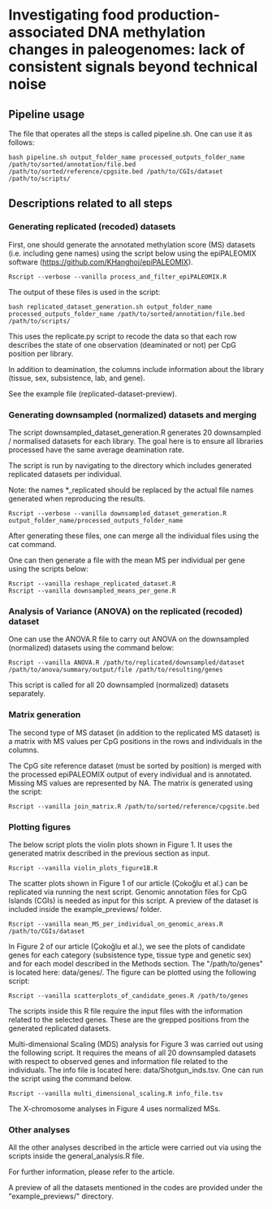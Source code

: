 
# Investigating food production-associated DNA methylation changes in paleogenomes: lack of consistent signals beyond technical noise

## Pipeline usage

The file that operates all the steps is called pipeline.sh. One can use it as follows:

```
bash pipeline.sh output_folder_name processed_outputs_folder_name /path/to/sorted/annotation/file.bed /path/to/sorted/reference/cpgsite.bed /path/to/CGIs/dataset /path/to/scripts/
```

## Descriptions related to all steps

### Generating replicated (recoded) datasets

First, one should generate the annotated methylation score (MS) datasets (i.e. including gene names) using the script below using the epiPALEOMIX software (https://github.com/KHanghoj/epiPALEOMIX). 

```
Rscript --verbose --vanilla process_and_filter_epiPALEOMIX.R
```

The output of these files is used in the script:

```
bash replicated_dataset_generation.sh output_folder_name processed_outputs_folder_name /path/to/sorted/annotation/file.bed /path/to/scripts/
```

This uses the replicate.py script to recode the data so that each row describes the state of one observation (deaminated or not) per CpG position per library. 

In addition to deamination, the columns include information about the library (tissue, sex, subsistence, lab, and gene). 

See the example file (replicated-dataset-preview).


### Generating downsampled (normalized) datasets and merging

The script downsampled_dataset_generation.R generates 20 downsampled / normalised datasets for each library. The goal here is to ensure all libraries processed have the same average deamination rate. 

The script is run by navigating to the directory which includes generated replicated datasets per individual.

Note: the names *_replicated should be replaced by the actual file names generated when reproducing the results.
  
```
Rscript --verbose --vanilla downsampled_dataset_generation.R output_folder_name/processed_outputs_folder_name
```

After generating these files, one can merge all the individual files using the cat command.

One can then generate a file with the mean MS per individual per gene using the scripts below:

```
Rscript --vanilla reshape_replicated_dataset.R
Rscript --vanilla downsampled_means_per_gene.R
```

### Analysis of Variance (ANOVA) on the replicated (recoded) dataset

One can use the ANOVA.R file to carry out ANOVA on the downsampled (normalized) datasets using the command below:

```
Rscript --vanilla ANOVA.R /path/to/replicated/downsampled/dataset /path/to/anova/summary/output/file /path/to/resulting/genes
```

This script is called for all 20 downsampled (normalized) datasets separately.


### Matrix generation

The second type of MS dataset (in addition to the replicated MS dataset) is a matrix with MS values per CpG positions in the rows and individuals in the columns.

The CpG site reference dataset (must be sorted by position) is merged with the processed epiPALEOMIX output of every individual and is annotated. Missing MS values are represented by NA. The matrix is generated using the script:

```
Rscript --vanilla join_matrix.R /path/to/sorted/reference/cpgsite.bed
```


### Plotting figures  

The below script plots the violin plots shown in Figure 1. It uses the generated matrix described in the previous section as input.

  
```
Rscript --vanilla violin_plots_figure1B.R
```

The scatter plots shown in Figure 1 of our article (Çokoğlu et al.) can be replicated via running the next script. Genomic annotation files for CpG Islands (CGIs) is needed as input for this script. A preview of the dataset is included inside the example_previews/ folder.

```
Rscript --vanilla mean_MS_per_individual_on_genomic_areas.R /path/to/CGIs/dataset
```

 
In Figure 2 of our article (Çokoğlu et al.), we see the plots of candidate genes for each category (subsistence type, tissue type and genetic sex) and for each model described in the Methods section. The "/path/to/genes" is located here: data/genes/. The figure can be plotted using the following script:

```
Rscript --vanilla scatterplots_of_candidate_genes.R /path/to/genes
```

The scripts inside this R file require the input files with the information related to the selected genes. These are the grepped positions from the generated replicated datasets.

Multi-dimensional Scaling (MDS) analysis for Figure 3 was carried out using the following script. It requires the means of all 20 downsampled datasets with respect to observed genes and information file related to the individuals. The info file is located here: data/Shotgun_inds.tsv. One can run the script using the command below. 

```
Rscript --vanilla multi_dimensional_scaling.R info_file.tsv
```

The X-chromosome analyses in Figure 4 uses normalized MSs.

### Other analyses

All the other analyses described in the article were carried out via using the scripts inside the general_analysis.R file.

For further information, please refer to the article.

A preview of all the datasets mentioned in the codes are provided under the "example_previews/" directory.

